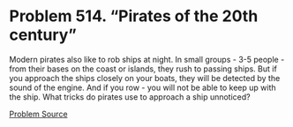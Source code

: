 # Problem 514. “Pirates of the 20th century”

Modern pirates also like to rob ships at night. In small groups - 3-5 people - from their bases on the coast or islands, they rush to passing ships. But if you approach the ships closely on your boats, they will be detected by the sound of the engine. And if you row - you will not be able to keep up with the ship. What tricks do pirates use to approach a ship unnoticed?

[Problem Source](https://www.trizland.ru/tasks/1400/)
